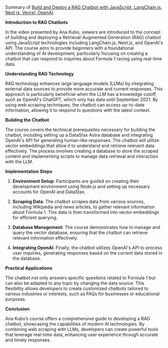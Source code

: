 Summary of [Build and Deploy a RAG Chatbot with JavaScript, LangChain.js, Next.js, Vercel, OpenAI](https://www.youtube.com/watch?v=d-VKYF4Zow0).

**Introduction to RAG Chatbots**

In the video presented by Ana Kubo, viewers are introduced to the concept of building and deploying a Retrieval-Augmented Generation (RAG) chatbot using JavaScript technologies including LangChain.js, Next.js, and OpenAI's API. The course aims to provide beginners with a foundational understanding of AI development, particularly focusing on creating a chatbot that can respond to inquiries about Formula 1 racing using real-time data.

**Understanding RAG Technology**

RAG technology enhances large language models (LLMs) by integrating external data sources to provide more accurate and current responses. This approach is particularly beneficial when the LLM has a knowledge cutoff, such as OpenAI's ChatGPT, which only has data until September 2021. By using web scraping techniques, the chatbot can access up-to-date information, allowing it to respond to questions with the latest context.

**Building the Chatbot**

The course covers the technical prerequisites necessary for building the chatbot, including setting up a DataStax Astra database and integrating OpenAI's API for generating human-like responses. The chatbot will utilize vector embeddings that allow it to understand and retrieve relevant data effectively. The process involves creating a database to store the scraped content and implementing scripts to manage data retrieval and interaction with the LLM.

**Implementation Steps**

1. **Environment Setup**: Participants are guided on creating their development environment using Node.js and setting up necessary accounts for OpenAI and DataStax.

2. **Scraping Data**: The chatbot scrapes data from various sources, including Wikipedia and news articles, to gather relevant information about Formula 1. This data is then transformed into vector embeddings for efficient querying.

3. **Database Management**: The course demonstrates how to manage and query the vector database, ensuring that the chatbot can retrieve relevant information effectively.

4. **Integrating OpenAI**: Finally, the chatbot utilizes OpenAI's API to process user inquiries, generating responses based on the current data stored in the database.

**Practical Applications**

The chatbot not only answers specific questions related to Formula 1 but can also be adapted to any topic by changing the data source. This flexibility allows developers to create customized chatbots tailored to various industries or interests, such as FAQs for businesses or educational purposes.

**Conclusion**

Ana Kubo’s course offers a comprehensive guide to developing a RAG chatbot, showcasing the capabilities of modern AI technologies. By combining web scraping with LLMs, developers can create powerful tools that leverage real-time data, enhancing user experience through accurate and timely responses.